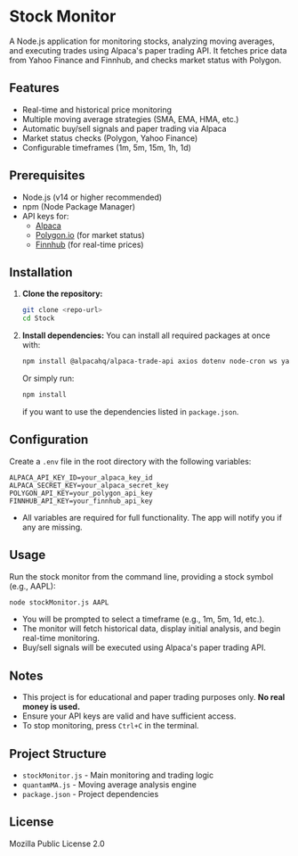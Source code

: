 # Stock Monitor

A Node.js application for monitoring stocks, analyzing moving averages, and executing trades using Alpaca's paper trading API. It fetches price data from Yahoo Finance and Finnhub, and checks market status with Polygon.

## Features
- Real-time and historical price monitoring
- Multiple moving average strategies (SMA, EMA, HMA, etc.)
- Automatic buy/sell signals and paper trading via Alpaca
- Market status checks (Polygon, Yahoo Finance)
- Configurable timeframes (1m, 5m, 15m, 1h, 1d)

## Prerequisites
- Node.js (v14 or higher recommended)
- npm (Node Package Manager)
- API keys for:
  - [Alpaca](https://alpaca.markets/)
  - [Polygon.io](https://polygon.io/) (for market status)
  - [Finnhub](https://finnhub.io/) (for real-time prices)

## Installation

1. **Clone the repository:**
   ```sh
   git clone <repo-url>
   cd Stock
   ```

2. **Install dependencies:**
   You can install all required packages at once with:
   ```sh
   npm install @alpacahq/alpaca-trade-api axios dotenv node-cron ws yahoo-finance2
   ```
   Or simply run:
   ```sh
   npm install
   ```
   if you want to use the dependencies listed in `package.json`.

## Configuration

Create a `.env` file in the root directory with the following variables:

```
ALPACA_API_KEY_ID=your_alpaca_key_id
ALPACA_SECRET_KEY=your_alpaca_secret_key
POLYGON_API_KEY=your_polygon_api_key
FINNHUB_API_KEY=your_finnhub_api_key
```

- All variables are required for full functionality. The app will notify you if any are missing.

## Usage

Run the stock monitor from the command line, providing a stock symbol (e.g., AAPL):

```sh
node stockMonitor.js AAPL
```

- You will be prompted to select a timeframe (e.g., 1m, 5m, 1d, etc.).
- The monitor will fetch historical data, display initial analysis, and begin real-time monitoring.
- Buy/sell signals will be executed using Alpaca's paper trading API.

## Notes
- This project is for educational and paper trading purposes only. **No real money is used.**
- Ensure your API keys are valid and have sufficient access.
- To stop monitoring, press `Ctrl+C` in the terminal.

## Project Structure
- `stockMonitor.js` - Main monitoring and trading logic
- `quantamMA.js` - Moving average analysis engine
- `package.json` - Project dependencies

## License
Mozilla Public License 2.0
